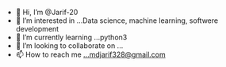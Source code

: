 - 👋 Hi, I’m @Jarif-20
- 👀 I’m interested in ...Data science, machine learning, softwere development
- 🌱 I’m currently learning ...python3
- 💞️ I’m looking to collaborate on ...
- 📫 How to reach me ...mdjarif328@gmail.com

<!---
Jarif-20/Jarif-20 is a ✨ special ✨ repository because its `README.md` (this file) appears on your GitHub profile.
You can click the Preview link to take a look at your changes.
--->

